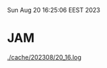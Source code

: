 Sun Aug 20 16:25:06 EEST 2023
# JAM
<a href='./cache/202308/20_16.log'>./cache/202308/20_16.log</a>
